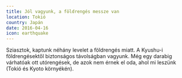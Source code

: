 ```yaml
---
title: Jól vagyunk, a földrengés messze van
location: Tokió
country: Japán
date: 2016-04-16
icon: earthquake
---
```


Sziasztok, kaptunk néhány levelet a földrengés miatt. A Kyushu-i földrengésektől biztonságos távolságban vagyunk. Még egy darabig várhatóak ott utórengések, de azok nem érnek el oda, ahol mi leszünk (Tokió és Kyoto környékén).
